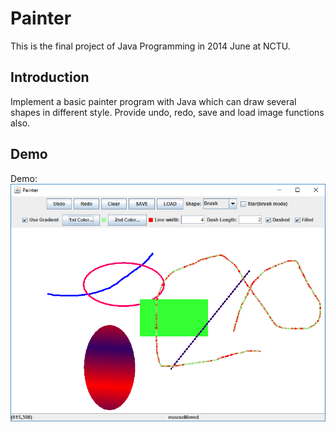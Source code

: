 # Painter
This is the final project of Java Programming in 2014 June at NCTU. 

## Introduction
Implement a basic painter program with Java which can draw several shapes in different style. Provide undo, redo, save and load image functions also.

## Demo
Demo:
<img src="image/demo.PNG" />